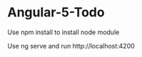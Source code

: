 # Angular-5-Todo

Use npm install to install node module

Use ng serve and run http://localhost:4200 
